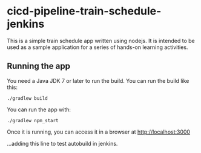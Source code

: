 # cicd-pipeline-train-schedule-jenkins
 
This is a simple train schedule app written using nodejs. It is intended to be used as a sample application for a series of hands-on learning activities. 

## Running the app

You need a Java JDK 7 or later to run the build. You can run the build like this:

    ./gradlew build

You can run the app with:

    ./gradlew npm_start

Once it is running, you can access it in a browser at [http://localhost:3000](http://localhost:3000)

...adding this line to test autobuild in jenkins.
